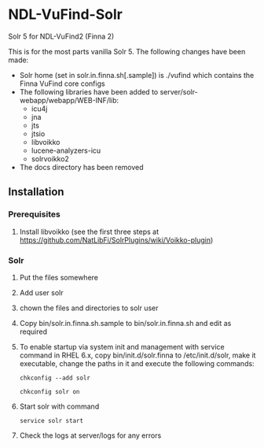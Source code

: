 # NDL-VuFind-Solr

Solr 5 for NDL-VuFind2 (Finna 2)

This is for the most parts vanilla Solr 5. The following changes have been made:

- Solr home (set in solr.in.finna.sh[.sample]) is ./vufind which contains the Finna VuFind core configs
- The following libraries have been added to server/solr-webapp/webapp/WEB-INF/lib:
  - icu4j
  - jna
  - jts
  - jtsio
  - libvoikko
  - lucene-analyzers-icu
  - solrvoikko2
- The docs directory has been removed

## Installation

### Prerequisites

1. Install libvoikko (see the first three steps at https://github.com/NatLibFi/SolrPlugins/wiki/Voikko-plugin)

### Solr

1. Put the files somewhere
2. Add user solr
3. chown the files and directories to solr user
4. Copy bin/solr.in.finna.sh.sample to bin/solr.in.finna.sh and edit as required
5. To enable startup via system init and management with service command in RHEL 6.x, copy bin/init.d/solr.finna to /etc/init.d/solr, make it executable, change the paths in it and execute the following commands:

    `chkconfig --add solr`

    `chkconfig solr on`

6. Start solr with command

    `service solr start`

7. Check the logs at server/logs for any errors
